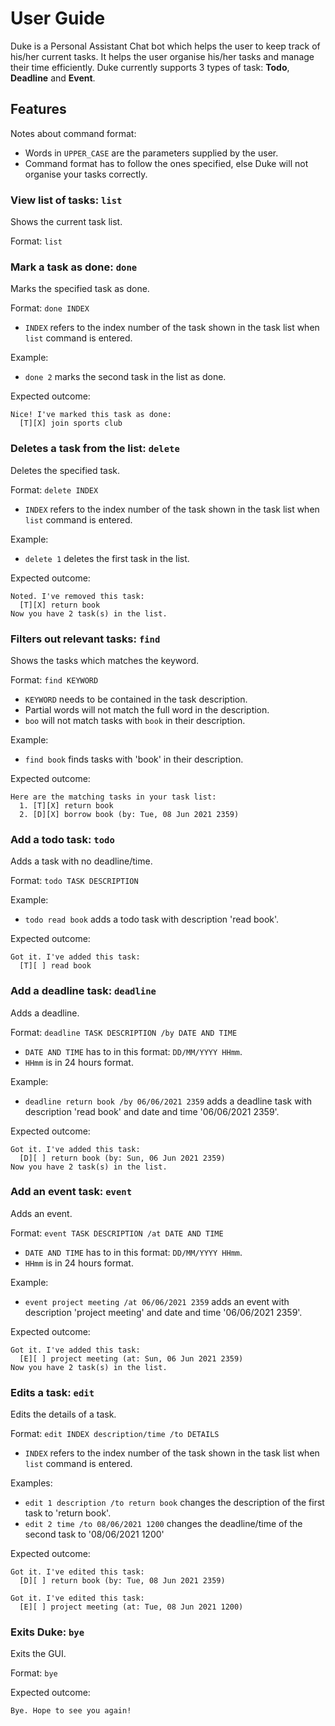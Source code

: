 # User Guide

Duke is a Personal Assistant Chat bot which helps the user to 
keep track of his/her current tasks. It helps the user organise 
his/her tasks and manage their time efficiently. Duke currently 
supports 3 types of task: **Todo**, **Deadline** and **Event**.

## Features 

Notes about command format:
* Words in `UPPER_CASE` are the parameters supplied by the user.
* Command format has to follow the ones specified, else Duke 
  will not organise your tasks correctly.

### View list of tasks: `list`
Shows the current task list.

Format: `list`

### Mark a task as done: `done`
Marks the specified task as done.

Format: `done INDEX`
* `INDEX` refers to the index number of the task shown in the
  task list when `list` command is entered.

Example: 
* `done 2` marks the second task in the list as done. 


Expected outcome:
```
Nice! I've marked this task as done:
  [T][X] join sports club
```

### Deletes a task from the list: `delete`
Deletes the specified task.

Format: `delete INDEX`
* `INDEX` refers to the index number of the task shown in the
  task list when `list` command is entered.

Example: 
* `delete 1` deletes the first task in the list.

Expected outcome:
```
Noted. I've removed this task:
  [T][X] return book
Now you have 2 task(s) in the list.
```

### Filters out relevant tasks: `find`
Shows the tasks which matches the keyword.

Format: `find KEYWORD`
* `KEYWORD` needs to be contained in the task description.
* Partial words will not match the full word in the description.
* `boo` will not match tasks with `book` in their description.

Example: 
* `find book` finds tasks with 'book' in their description.

Expected outcome:
```
Here are the matching tasks in your task list:
  1. [T][X] return book
  2. [D][X] borrow book (by: Tue, 08 Jun 2021 2359)
```

### Add a todo task: `todo`
Adds a task with no deadline/time.

Format: `todo TASK DESCRIPTION`

Example: 
* `todo read book` adds a todo task with description 
'read book'.

Expected outcome:
```
Got it. I've added this task:
  [T][ ] read book
```

### Add a deadline task: `deadline`
Adds a deadline.

Format: `deadline TASK DESCRIPTION /by DATE AND TIME`
* `DATE AND TIME` has to in this format: `DD/MM/YYYY HHmm`.
* `HHmm` is in 24 hours format.

Example: 
* `deadline return book /by 06/06/2021 2359` 
adds a deadline task with description 'read book' and 
date and time '06/06/2021 2359'.

Expected outcome:
```
Got it. I've added this task:
  [D][ ] return book (by: Sun, 06 Jun 2021 2359)
Now you have 2 task(s) in the list.
```

### Add an event task: `event`
Adds an event.

Format: `event TASK DESCRIPTION /at DATE AND TIME`
* `DATE AND TIME` has to in this format: `DD/MM/YYYY HHmm`.
* `HHmm` is in 24 hours format.

Example:
* `event project meeting /at 06/06/2021 2359`
  adds an event with description 'project meeting' and
  date and time '06/06/2021 2359'.

Expected outcome:
```
Got it. I've added this task:
  [E][ ] project meeting (at: Sun, 06 Jun 2021 2359)
Now you have 2 task(s) in the list.
```

### Edits a task: `edit`
Edits the details of a task.

Format: `edit INDEX description/time /to DETAILS`
* `INDEX` refers to the index number of the task shown in the
  task list when `list` command is entered.

Examples: 
* `edit 1 description /to return book`
changes the description of the first task to 'return book'.
* `edit 2 time /to 08/06/2021 1200` changes the
  deadline/time of the second task to '08/06/2021 1200'

Expected outcome:
```
Got it. I've edited this task:
  [D][ ] return book (by: Tue, 08 Jun 2021 2359)
```

```
Got it. I've edited this task:
  [E][ ] project meeting (at: Tue, 08 Jun 2021 1200)
```

### Exits Duke: `bye`
Exits the GUI.

Format: `bye`

Expected outcome:
```
Bye. Hope to see you again!
```